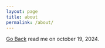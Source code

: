 ```yaml
---
layout: page
title: about
permalink: /about/
---
```

[Go Back](/home/)
read me on october 19, 2024.
